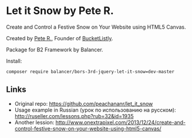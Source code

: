 Let it Snow by Pete R.
=====================

Create and Control a Festive Snow on Your Website using HTML5 Canvas.

Created by [Pete R.](http://www.thepetedesign.com), Founder of [BucketListly](http://www.bucketlistly.com).

Package for B2 Framework by Balancer.

Install:

    composer require balancer/bors-3rd-jquery-let-it-snow=dev-master

Links
-----
* Original repo: https://github.com/peachananr/let_it_snow
* Usage example in Russian (урок по использованию на русском): http://ruseller.com/lessons.php?rub=32&id=1935
* Another lession: http://www.onextrapixel.com/2013/12/24/create-and-control-festive-snow-on-your-website-using-html5-canvas/
